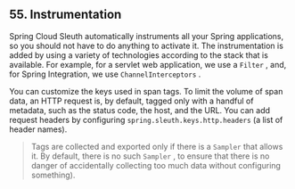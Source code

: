 ## 55. Instrumentation

Spring Cloud Sleuth automatically instruments all your Spring applications, so you should not have to do anything to activate it. The instrumentation is added by using a variety of technologies according to the stack that is available. For example, for a servlet web application, we use a  `Filter` , and, for Spring Integration, we use  `ChannelInterceptors` .

You can customize the keys used in span tags. To limit the volume of span data, an HTTP request is, by default, tagged only with a handful of metadata, such as the status code, the host, and the URL. You can add request headers by configuring  `spring.sleuth.keys.http.headers`  (a list of header names).

> Tags are collected and exported only if there is a  `Sampler`  that allows it. By default, there is no such  `Sampler` , to ensure that there is no danger of accidentally collecting too much data without configuring something).

